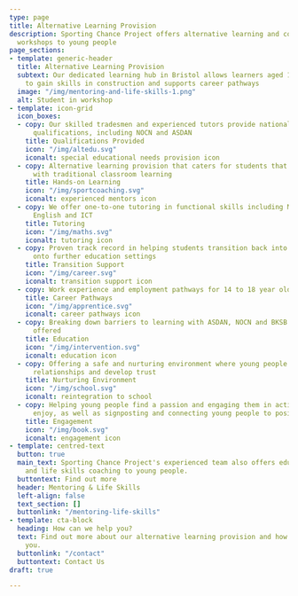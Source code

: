 ```yaml
---
type: page
title: Alternative Learning Provision
description: Sporting Chance Project offers alternative learning and construction
  workshops to young people
page_sections:
- template: generic-header
  title: Alternative Learning Provision
  subtext: Our dedicated learning hub in Bristol allows learners aged 14-18 years
    to gain skills in construction and supports career pathways
  image: "/img/mentoring-and-life-skills-1.png"
  alt: Student in workshop
- template: icon-grid
  icon_boxes:
  - copy: Our skilled tradesmen and experienced tutors provide nationally recognised
      qualifications, including NOCN and ASDAN
    title: Qualifications Provided
    icon: "/img/altedu.svg"
    iconalt: special educational needs provision icon
  - copy: Alternative learning provision that caters for students that may not engage
      with traditional classroom learning
    title: Hands-on Learning
    icon: "/img/sportcoaching.svg"
    iconalt: experienced mentors icon
  - copy: We offer one-to-one tutoring in functional skills including Mathematics,
      English and ICT
    title: Tutoring
    icon: "/img/maths.svg"
    iconalt: tutoring icon
  - copy: Proven track record in helping students transition back into education or
      onto further education settings
    title: Transition Support
    icon: "/img/career.svg"
    iconalt: transition support icon
  - copy: Work experience and employment pathways for 14 to 18 year olds
    title: Career Pathways
    icon: "/img/apprentice.svg"
    iconalt: career pathways icon
  - copy: Breaking down barriers to learning with ASDAN, NOCN and BKSB qualifications
      offered
    title: Education
    icon: "/img/intervention.svg"
    iconalt: education icon
  - copy: Offering a safe and nurturing environment where young people can build secure
      relationships and develop trust
    title: Nurturing Environment
    icon: "/img/school.svg"
    iconalt: reintegration to school
  - copy: Helping young people find a passion and engaging them in activities they
      enjoy, as well as signposting and connecting young people to positive pathways
    title: Engagement
    icon: "/img/book.svg"
    iconalt: engagement icon
- template: centred-text
  button: true
  main_text: Sporting Chance Project's experienced team also offers education, mentoring
    and life skills coaching to young people.
  buttontext: Find out more
  header: Mentoring & Life Skills
  left-align: false
  text_section: []
  buttonlink: "/mentoring-life-skills"
- template: cta-block
  heading: How can we help you?
  text: Find out more about our alternative learning provision and how we can help
    you.
  buttonlink: "/contact"
  buttontext: Contact Us
draft: true

---
```

